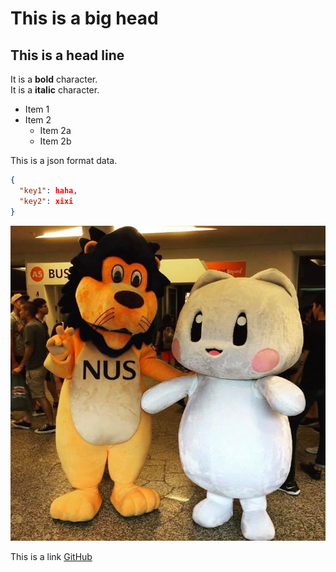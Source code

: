 # This is a big head
## This is a head line
It is a **bold** character.  
It is a __italic__ character.  


* Item 1
* Item 2
  * Item 2a
  * Item 2b

This is a json format data.
```json
{
  "key1": haha,
  "key2": xixi
}
```
![My photo](/mascot.jpg)

This is a link [GitHub](https://github.com)
